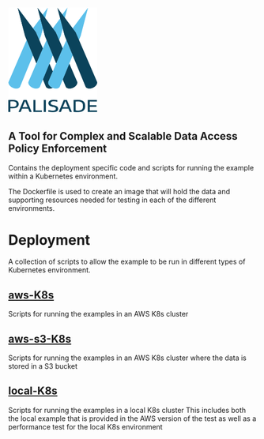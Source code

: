 <!--
 Copyright 2018-2021 Crown Copyright
 
 Licensed under the Apache License, Version 2.0 (the "License");
 you may not use this file except in compliance with the License.
 You may obtain a copy of the License at
 
     http://www.apache.org/licenses/LICENSE-2.0
 
 Unless required by applicable law or agreed to in writing, software
 distributed under the License is distributed on an "AS IS" BASIS,
 WITHOUT WARRANTIES OR CONDITIONS OF ANY KIND, either express or implied.
 See the License for the specific language governing permissions and
 limitations under the License.
-->
# <img src="../logos/logo.svg" width="180">

## A Tool for Complex and Scalable Data Access Policy Enforcement

Contains the deployment specific code and scripts for running the example within a Kubernetes environment.  

The Dockerfile is used to create an image that will hold the data and supporting resources needed for testing in each of the different environments.    

# Deployment

A collection of scripts to allow the example to be run in different types of Kubernetes environment.

## [aws-K8s](./aws-k8s/README.md)
Scripts for running the examples in an AWS K8s cluster

## [aws-s3-K8s](./aws-s3-k8s/README.md)
Scripts for running the examples in an AWS K8s cluster where the data is stored in a S3 bucket

## [local-K8s](./local-k8s/README.md)
Scripts for running the examples in a local K8s cluster
This includes both the local example that is provided in the AWS version of the test as well as a performance test for the local K8s environment


